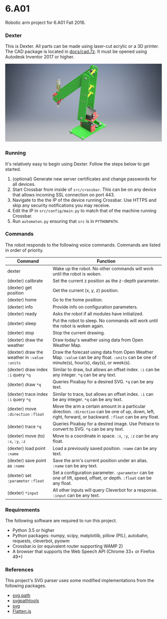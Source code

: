 # 6.A01
Robotic arm project for 6.A01 Fall 2016.

### Dexter
This is Dexter. All parts can be made using laser-cut acrylic or a 3D printer. The CAD package is located in [docs/cad.7z](docs/cad.7z). It must be opened using Autodesk Inventor 2017 or higher. 

![render](docs/render.png)

### Running

It's relatively easy to begin using Dexter. Follow the steps below to get started.

1. (optional) Generate new server certificates and change passwords for all devices.
2. Start Crossbar from inside of `src/crossbar`. This can be on any device that allows incoming SSL connection on port 443.
3. Navigate to the the IP of the device running Crossbar. Use HTTPS and skip any security notifications you may receive.
4. Edit the IP in `src/config/main.py` to match that of the machine running Crossbar.
5. Run `automaton.py` ensuring that `src` is in `PYTHONPATH`.

### Commands
The robot responds to the following voice commands. Commands are listed in order of priority.

Command | Function
--- | ---
dexter | Wake up the robot. No other commands will work until the robot is woken.
(dexter) calibrate | Set the current z position as the z-depth parameter.
(dexter) get position | Get the current (x, y, z) position.
(dexter) home | Go to the home position.
(dexter) info | Provide info on configuration parameters.
(dexter) ready | Asks the robot if all modules have initialized.
(dexter) sleep | Put the robot to sleep. No commands will work until the robot is woken again.
(dexter) stop | Stop the current drawing.
(dexter) draw the weather | Draw today's weather using data from Open Weather Map.
(dexter) draw the weather in `:value` `:units` | Draw the forecast using data from Open Weather Map. `:value` can be any float. `:units` can be one of minute(s), hour(s), day(s), or week(s).
(dexter) draw index `:i` query `*q` | Similar to draw, but allows an offset index. `:i` can be any integer. `*q` can be any text.
(dexter) draw `*q` | Queries Pixabay for a desired SVG. `*q` can be any text.
(dexter) trace index `:i` query `*q` | Similar to trace, but allows an offset index. `:i` can be any integer. `*q` can be any text.
(dexter) move `:direction` `:float` | Move the arm a certain amount in a particular direction. `:direction` can be one of up, down, left, right, forward, or backward. `:float` can be any float.
(dexter) trace `*q` | Queries Pixabay for a desired image. Use Potrace to convert to SVG. `*q` can be any text.
(dexter) move (to) `:x`, `:y`, `:z` | Move to a coordinate in space. `:x`, `:y`, `:z` can be any float.
(dexter) load point `:name` | Load a previously saved position. `:name` can be any text.
(dexter) save point as `:name` | Save the arm's current position under an alias. `:name` can be any text.
(dexter) set `:parameter` `:float` | Set a configuration parameter. `:parameter` can be one of lift, speed, offset, or depth. `:float` can be any float.
(dexter) `*input` | All other inputs will query Cleverbot for a response. `:input` can be any text.

### Requirements

The following software are required to run this project.

- Python 3.5 or higher
- Python packages: numpy, scipy, matplotlib, pillow (PIL), autobahn, requests, cleverbot, pyowm
- Crossbar.io (or equivalent router supporting WAMP 2)
- A browser that supports the Web Speech API (Chrome 33+ or Firefox 49+)

### References

This project's SVG parser uses some modified implementations from the following packages.

- [svg.path](https://github.com/regebro/svg.path)
- [svgpathtools](https://github.com/mathandy/svgpathtools)
- [svg](https://github.com/cjlano/svg)
- [Flatten.js](https://gist.github.com/timo22345/9413158)

